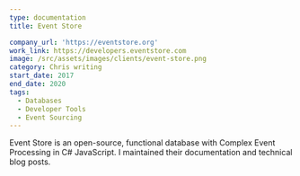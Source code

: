 ```yaml
---
type: documentation
title: Event Store

company_url: 'https://eventstore.org'
work_link: https://developers.eventstore.com
image: /src/assets/images/clients/event-store.png
category: Chris writing
start_date: 2017
end_date: 2020
tags:
  - Databases
  - Developer Tools
  - Event Sourcing
---
```


Event Store is an open-source, functional database with Complex Event Processing in C# JavaScript. I maintained their documentation and technical blog posts.
